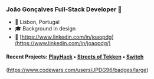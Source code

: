 ### João Gonçalves Full-Stack Developer 👋

-  📍 Lisbon, Portugal
- 🎓 Background in design
- 💼 [https://www.linkedin.com/in/joaopdg](https://www.linkedin.com/in/joaopdg/)

#### Recent Projects: [PlayHack](https://playhack.netlify.app/) • [Streets of Tekken](https://joaopdg.github.io/project_1_game/) • [Switch](https://switch.cyclic.app/)

(https://www.codewars.com/users/JPDG96/badges/large)


<!--
**joaopdg/joaopdg** is a ✨ _special_ ✨ repository because its `README.md` (this file) appears on your GitHub profile.

Here are some ideas to get you started:

- 🔭 I’m currently working on ...
- 🌱 I’m currently learning ...
- 👯 I’m looking to collaborate on ...
- 🤔 I’m looking for help with ...
- 💬 Ask me about ...
- 📫 How to reach me: ...
- 😄 Pronouns: ...
- ⚡ Fun fact: ...
-->
